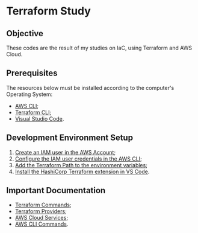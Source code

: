 # Terraform Study

## Objective

These codes are the result of my studies on IaC, using Terraform and AWS Cloud.

## Prerequisites

The resources below must be installed according to the computer's Operating System:

- [AWS CLI](https://docs.aws.amazon.com/cli/latest/userguide/getting-started-install.html);
- [Terraform CLI](https://developer.hashicorp.com/terraform/tutorials/aws-get-started/install-cli);
- [Visual Studio Code](https://code.visualstudio.com/docs/setup/setup-overview).

## Development Environment Setup

1. [Create an IAM user in the AWS Account](https://docs.aws.amazon.com/IAM/latest/UserGuide/id_users_create.html);
2. [Configure the IAM user credentials in the AWS CLI](https://docs.aws.amazon.com/cli/latest/reference/configure/);
3. [Add the Terraform Path to the environment variables](https://phoenixnap.com/kb/how-to-install-terraform); 
4. [Install the HashiCorp Terraform extension in VS Code](https://marketplace.visualstudio.com/items?itemName=HashiCorp.terraform).

## Important Documentation

- [Terraform Commands](https://developer.hashicorp.com/terraform/cli/commands);
- [Terraform Providers](https://registry.terraform.io/browse/providers);
- [AWS Cloud Services](https://aws.amazon.com/what-is-aws/);
- [AWS CLI Commands](https://docs.aws.amazon.com/cli/latest/#aws-cli-command-reference).